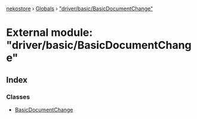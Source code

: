 [nekostore](../README.md) › [Globals](../globals.md) › ["driver/basic/BasicDocumentChange"](_driver_basic_basicdocumentchange_.md)

# External module: "driver/basic/BasicDocumentChange"

## Index

### Classes

* [BasicDocumentChange](../classes/_driver_basic_basicdocumentchange_.basicdocumentchange.md)
